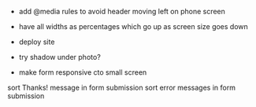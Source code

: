 
- add @media rules to avoid header moving left on phone screen
- have all widths as percentages which go up as screen size goes down

- deploy site 

- try shadow under photo?
- make form responsive cto small screen

sort Thanks! message in form submission
sort error messages in form submission 


